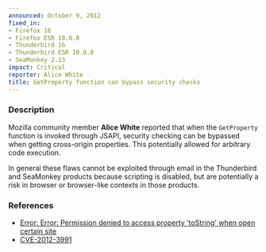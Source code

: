 ```yaml
---
announced: October 9, 2012
fixed_in:
- Firefox 16
- Firefox ESR 10.0.8
- Thunderbird 16
- Thunderbird ESR 10.0.8
- SeaMonkey 2.13
impact: Critical
reporter: Alice White
title: GetProperty function can bypass security checks
---
```


<h3>Description</h3>

<p>Mozilla community member <strong>Alice White</strong> reported that when the
<code>GetProperty</code> function is invoked through JSAPI, security checking
can be bypassed when getting cross-origin properties. This potentially allowed
for arbitrary code execution. 
</p>

<p class="note">In general these flaws cannot be exploited through email in the
Thunderbird and SeaMonkey products because scripting is disabled, but are
potentially a risk in browser or browser-like contexts in those products.</p>


<h3>References</h3>

<ul>
  <li><a href="https://bugzilla.mozilla.org/show_bug.cgi?id=783260">
      Error: Error: Permission denied to access property 'toString' when open
certain site</a></li>
  <li><a href="http://cve.mitre.org/cgi-bin/cvename.cgi?name=CVE-2012-3991" class="ex-ref">CVE-2012-3991</a></li>
</ul>



